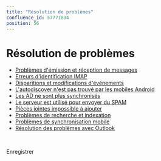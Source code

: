```yaml
---
title: "Résolution de problèmes"
confluence_id: 57771834
position: 56
---
```

# Résolution de problèmes


- [Problèmes d'émission et réception de messages](/Guide_de_l_administrateur/Résolution_de_problèmes/Problèmes_d_émission_et_réception_de_messages/)
- [Erreurs d'identification IMAP](/Guide_de_l_administrateur/Résolution_de_problèmes/Erreurs_d_identification_IMAP/)
- [Disparitions et modifications d'événements](/Guide_de_l_administrateur/Résolution_de_problèmes/Disparitions_et_modifications_d_événements/)
- [L'autodiscover n'est pas trouvé par les mobiles Android](/Guide_de_l_administrateur/Résolution_de_problèmes/L_autodiscover_n_est_pas_trouvé_par_les_mobiles_Android/)
- [Les AD ne sont plus synchronisés](/Guide_de_l_administrateur/Résolution_de_problèmes/Les_AD_ne_sont_plus_synchronisés/)
- [Le serveur est utilisé pour envoyer du SPAM](/Guide_de_l_administrateur/Résolution_de_problèmes/Le_serveur_est_utilisé_pour_envoyer_du_SPAM/)
- [Pièces jointes impossible à ajouter](/Guide_de_l_administrateur/Résolution_de_problèmes/Pièces_jointes_impossible_à_ajouter/)
- [Problèmes de recherche et indexation](/Guide_de_l_administrateur/Résolution_de_problèmes/Problèmes_de_recherche_et_indexation/)
- [Problèmes de synchronisation mobile](/Guide_de_l_administrateur/Résolution_de_problèmes/Problèmes_de_synchronisation_mobile/)
- [Résolution des problèmes avec Outlook](/Guide_de_l_administrateur/Résolution_de_problèmes/Résolution_des_problèmes_avec_Outlook/)


 

Enregistrer

